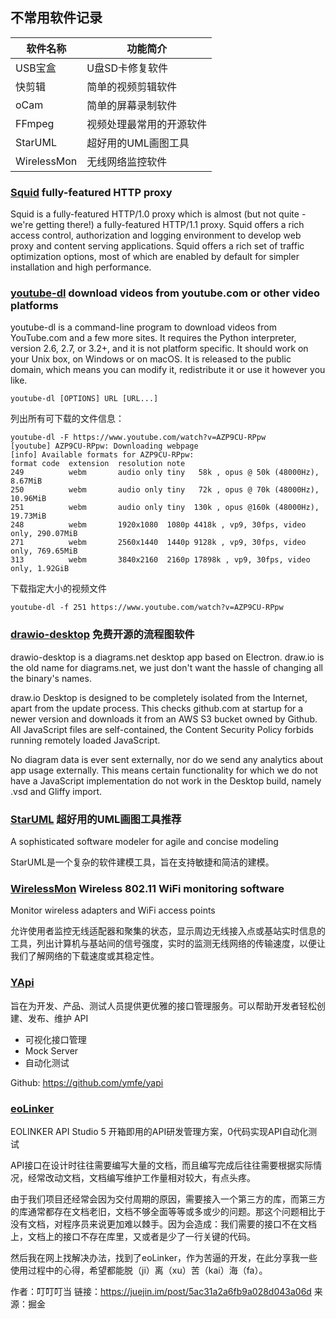 ## 不常用软件记录
|软件名称 |功能简介            |
|---------|--------------------|
|USB宝盒   |U盘SD卡修复软件     |
|快剪辑    |简单的视频剪辑软件  |
|oCam     |简单的屏幕录制软件  |
|FFmpeg   |视频处理最常用的开源软件|
|StarUML  |超好用的UML画图工具|
|WirelessMon  |无线网络监控软件|



### [Squid](http://www.squid-cache.org/) fully-featured HTTP proxy

Squid is a fully-featured HTTP/1.0 proxy which is almost (but not quite - we're getting there!) a fully-featured HTTP/1.1 proxy. 
Squid offers a rich access control, authorization and logging environment to develop web proxy and content serving applications. 
Squid offers a rich set of traffic optimization options, most of which are enabled by default for simpler installation and high performance.


### [youtube-dl](https://github.com/ytdl-org/youtube-dl) download videos from youtube.com or other video platforms

youtube-dl is a command-line program to download videos from YouTube.com and a few more sites. It requires the Python interpreter, version 2.6, 2.7, or 3.2+, and it is not platform specific. It should work on your Unix box, on Windows or on macOS. It is released to the public domain, which means you can modify it, redistribute it or use it however you like.

```
youtube-dl [OPTIONS] URL [URL...]
```

列出所有可下载的文件信息：

```
youtube-dl -F https://www.youtube.com/watch?v=AZP9CU-RPpw
[youtube] AZP9CU-RPpw: Downloading webpage
[info] Available formats for AZP9CU-RPpw:
format code  extension  resolution note
249          webm       audio only tiny   58k , opus @ 50k (48000Hz), 8.67MiB
250          webm       audio only tiny   72k , opus @ 70k (48000Hz), 10.96MiB
251          webm       audio only tiny  130k , opus @160k (48000Hz), 19.73MiB
248          webm       1920x1080  1080p 4418k , vp9, 30fps, video only, 290.07MiB
271          webm       2560x1440  1440p 9128k , vp9, 30fps, video only, 769.65MiB
313          webm       3840x2160  2160p 17898k , vp9, 30fps, video only, 1.92GiB
```

下载指定大小的视频文件

```
youtube-dl -f 251 https://www.youtube.com/watch?v=AZP9CU-RPpw
```

### [drawio-desktop](https://www.diagrams.net/) 免费开源的流程图软件

drawio-desktop is a diagrams.net desktop app based on Electron. draw.io is the old name for diagrams.net, we just don't want the hassle of changing all the binary's names.

draw.io Desktop is designed to be completely isolated from the Internet, apart from the update process. This checks github.com at startup for a newer version and downloads it from an AWS S3 bucket owned by Github. All JavaScript files are self-contained, the Content Security Policy forbids running remotely loaded JavaScript.

No diagram data is ever sent externally, nor do we send any analytics about app usage externally. This means certain functionality for which we do not have a JavaScript implementation do not work in the Desktop build, namely .vsd and Gliffy import.


### [StarUML](http://staruml.io/) 超好用的UML画图工具推荐

A sophisticated software modeler for agile and concise modeling

StarUML是一个复杂的软件建模工具，旨在支持敏捷和简洁的建模。


### [WirelessMon](https://www.passmark.com/products/wirelessmonitor/) Wireless 802.11 WiFi monitoring software

Monitor wireless adapters and WiFi access points

允许使用者监控无线适配器和聚集的状态，显示周边无线接入点或基站实时信息的工具，列出计算机与基站间的信号强度，实时的监测无线网络的传输速度，以便让我们了解网络的下载速度或其稳定性。


### [YApi](https://hellosean1025.github.io/yapi/)

旨在为开发、产品、测试人员提供更优雅的接口管理服务。可以帮助开发者轻松创建、发布、维护 API

- 可视化接口管理
- Mock Server
- 自动化测试

Github: https://github.com/ymfe/yapi

### [eoLinker](https://www.eolinker.com/)

EOLINKER  API Studio 5 开箱即用的API研发管理方案，0代码实现API自动化测试

API接口在设计时往往需要编写大量的文档，而且编写完成后往往需要根据实际情况，经常改动文档，文档编写维护工作量相对较大，有点头疼。

由于我们项目还经常会因为交付周期的原因，需要接入一个第三方的库，而第三方的库通常都存在文档老旧，文档不够全面等等或多或少的问题。那这个问题相比于没有文档，对程序员来说更加难以棘手。因为会造成：我们需要的接口不在文档上，文档上的接口不存在库里，又或者是少了一行关键的代码。  

然后我在网上找解决办法，找到了eoLinker，作为苦逼的开发，在此分享我一些使用过程中的心得，希望都能脱（ji）离（xu）苦（kai）海（fa）。

作者：叮叮叮当
链接：https://juejin.im/post/5ac31a2a6fb9a028d043a06d
来源：掘金
